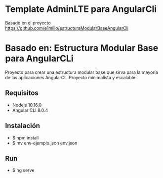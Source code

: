 # Template AdminLTE para AngularCli
Basado en el proyecto https://github.com/e1milio/estructuraModularBaseAngularCli 

# Basado en: Estructura Modular Base para AngularCLi
Proyecto para crear una estructura modular base que sirva para la mayoría de las aplicaciones AngularCli.
Proyecto minimalista y escalable.

## Requisitos

- Nodejs 10.16.0
- Angular CLI 8.0.4

## Instalación

- $ npm install
- $ mv env-ejemplo.json env.json

## Run
- $ ng serve
